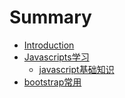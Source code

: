 # Summary

* [Introduction](README.md)
* [Javascripts学习](./git/learnJavascripts.md)
  - [javascript基础知识](./git/learnJavascripts.md)
* [bootstrap常用](./git/bootstrap.md)
